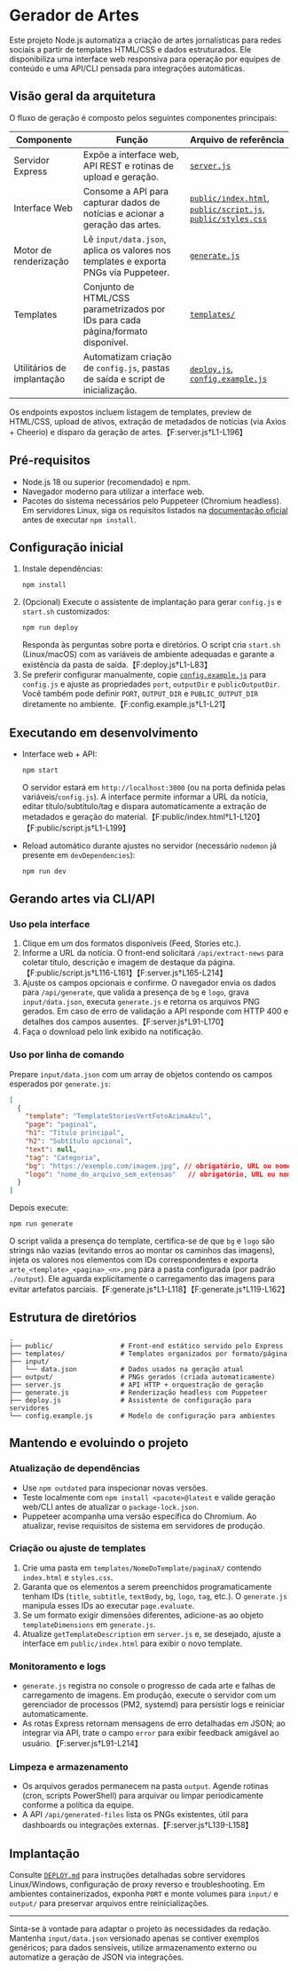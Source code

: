 # Gerador de Artes

Este projeto Node.js automatiza a criação de artes jornalísticas para redes sociais a partir de templates HTML/CSS e dados estruturados. Ele disponibiliza uma interface web responsiva para operação por equipes de conteúdo e uma API/CLI pensada para integrações automáticas.

## Visão geral da arquitetura

O fluxo de geração é composto pelos seguintes componentes principais:

| Componente | Função | Arquivo de referência |
|------------|--------|-----------------------|
| Servidor Express | Expõe a interface web, API REST e rotinas de upload e geração. | [`server.js`](server.js) |
| Interface Web | Consome a API para capturar dados de notícias e acionar a geração das artes. | [`public/index.html`](public/index.html), [`public/script.js`](public/script.js), [`public/styles.css`](public/styles.css) |
| Motor de renderização | Lê `input/data.json`, aplica os valores nos templates e exporta PNGs via Puppeteer. | [`generate.js`](generate.js) |
| Templates | Conjunto de HTML/CSS parametrizados por IDs para cada página/formato disponível. | [`templates/`](templates) |
| Utilitários de implantação | Automatizam criação de `config.js`, pastas de saída e script de inicialização. | [`deploy.js`](deploy.js), [`config.example.js`](config.example.js) |

Os endpoints expostos incluem listagem de templates, preview de HTML/CSS, upload de ativos, extração de metadados de notícias (via Axios + Cheerio) e disparo da geração de artes.【F:server.js†L1-L196】

## Pré-requisitos

- Node.js 18 ou superior (recomendado) e npm.
- Navegador moderno para utilizar a interface web.
- Pacotes do sistema necessários pelo Puppeteer (Chromium headless). Em servidores Linux, siga os requisitos listados na [documentação oficial](https://pptr.dev/troubleshooting#chrome-gets-downloaded) antes de executar `npm install`.

## Configuração inicial

1. Instale dependências:
   ```bash
   npm install
   ```
2. (Opcional) Execute o assistente de implantação para gerar `config.js` e `start.sh` customizados:
   ```bash
   npm run deploy
   ```
   Responda às perguntas sobre porta e diretórios. O script cria `start.sh` (Linux/macOS) com as variáveis de ambiente adequadas e garante a existência da pasta de saída.【F:deploy.js†L1-L83】
3. Se preferir configurar manualmente, copie [`config.example.js`](config.example.js) para `config.js` e ajuste as propriedades `port`, `outputDir` e `publicOutputDir`. Você também pode definir `PORT`, `OUTPUT_DIR` e `PUBLIC_OUTPUT_DIR` diretamente no ambiente.【F:config.example.js†L1-L21】

## Executando em desenvolvimento

- Interface web + API:
  ```bash
  npm start
  ```
  O servidor estará em `http://localhost:3000` (ou na porta definida pelas variáveis/`config.js`). A interface permite informar a URL da notícia, editar título/subtítulo/tag e dispara automaticamente a extração de metadados e geração do material.【F:public/index.html†L1-L120】【F:public/script.js†L1-L199】

- Reload automático durante ajustes no servidor (necessário `nodemon` já presente em `devDependencies`):
  ```bash
  npm run dev
  ```

## Gerando artes via CLI/API

### Uso pela interface
1. Clique em um dos formatos disponíveis (Feed, Stories etc.).
2. Informe a URL da notícia. O front-end solicitará `/api/extract-news` para coletar título, descrição e imagem de destaque da página.【F:public/script.js†L116-L161】【F:server.js†L165-L214】
3. Ajuste os campos opcionais e confirme. O navegador envia os dados para `/api/generate`, que valida a presença de `bg` e `logo`, grava `input/data.json`, executa `generate.js` e retorna os arquivos PNG gerados. Em caso de erro de validação a API responde com HTTP 400 e detalhes dos campos ausentes.【F:server.js†L91-L170】
4. Faça o download pelo link exibido na notificação.

### Uso por linha de comando

Prepare `input/data.json` com um array de objetos contendo os campos esperados por `generate.js`:
```json
[
  {
    "template": "TemplateStoriesVertFotoAcimaAzul",
    "page": "pagina1",
    "h1": "Título principal",
    "h2": "Subtítulo opcional",
    "text": null,
    "tag": "Categoria",
    "bg": "https://exemplo.com/imagem.jpg", // obrigatório, URL ou nome de arquivo presente em input/
    "logo": "nome_do_arquivo_sem_extensao"   // obrigatório, URL ou nome de arquivo presente em input/
  }
]
```
Depois execute:
```bash
npm run generate
```
O script valida a presença do template, certifica-se de que `bg` e `logo` são strings não vazias (evitando erros ao montar os caminhos das imagens), injeta os valores nos elementos com IDs correspondentes e exporta `arte_<template>_<pagina>_<n>.png` para a pasta configurada (por padrão `./output`). Ele aguarda explicitamente o carregamento das imagens para evitar artefatos parciais.【F:generate.js†L1-L118】【F:generate.js†L119-L162】

## Estrutura de diretórios

```
.
├── public/                 # Front-end estático servido pelo Express
├── templates/              # Templates organizados por formato/página
├── input/
│   └── data.json           # Dados usados na geração atual
├── output/                 # PNGs gerados (criada automaticamente)
├── server.js               # API HTTP + orquestração de geração
├── generate.js             # Renderização headless com Puppeteer
├── deploy.js               # Assistente de configuração para servidores
└── config.example.js       # Modelo de configuração para ambientes
```

## Mantendo e evoluindo o projeto

### Atualização de dependências
- Use `npm outdated` para inspecionar novas versões.
- Teste localmente com `npm install <pacote>@latest` e valide geração web/CLI antes de atualizar o `package-lock.json`.
- Puppeteer acompanha uma versão específica do Chromium. Ao atualizar, revise requisitos de sistema em servidores de produção.

### Criação ou ajuste de templates
1. Crie uma pasta em `templates/NomeDoTemplate/paginaX/` contendo `index.html` e `styles.css`.
2. Garanta que os elementos a serem preenchidos programaticamente tenham IDs (`title`, `subtitle`, `textBody`, `bg`, `logo`, `tag`, etc.). O `generate.js` manipula esses IDs ao executar `page.evaluate`.
3. Se um formato exigir dimensões diferentes, adicione-as ao objeto `templateDimensions` em `generate.js`.
4. Atualize `getTemplateDescription` em `server.js` e, se desejado, ajuste a interface em `public/index.html` para exibir o novo template.

### Monitoramento e logs
- `generate.js` registra no console o progresso de cada arte e falhas de carregamento de imagens. Em produção, execute o servidor com um gerenciador de processos (PM2, systemd) para persistir logs e reiniciar automaticamente.
- As rotas Express retornam mensagens de erro detalhadas em JSON; ao integrar via API, trate o campo `error` para exibir feedback amigável ao usuário.【F:server.js†L91-L214】

### Limpeza e armazenamento
- Os arquivos gerados permanecem na pasta `output`. Agende rotinas (cron, scripts PowerShell) para arquivar ou limpar periodicamente conforme a política da equipe.
- A API `/api/generated-files` lista os PNGs existentes, útil para dashboards ou integrações externas.【F:server.js†L139-L158】

## Implantação

Consulte [`DEPLOY.md`](DEPLOY.md) para instruções detalhadas sobre servidores Linux/Windows, configuração de proxy reverso e troubleshooting. Em ambientes containerizados, exponha `PORT` e monte volumes para `input/` e `output/` para preservar arquivos entre reinicializações.

---

Sinta-se à vontade para adaptar o projeto às necessidades da redação. Mantenha `input/data.json` versionado apenas se contiver exemplos genéricos; para dados sensíveis, utilize armazenamento externo ou automatize a geração de JSON via integrações.
